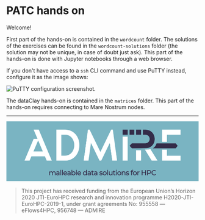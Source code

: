 
# PATC hands on

Welcome!

First part of the hands-on is contained in the `wordcount` folder. The solutions of the exercises can be found in the `wordcount-solutions` folder (the solution may not be unique, in case of doubt just ask). This part of the hands-on is done with Jupyter notebooks through a web browser.

If you don't have access to a `ssh` CLI command and use PuTTY instead, configure it as the image shows:

![PuTTY configuration screenshot](PuTTY-portfwd.png).

The dataClay hands-on is contained in the `matrices` folder. This part of the hands-on requires connecting to Mare Nostrum nodes.

---

![ADMIRE logo](ADMIRE-logo.png)
> This project has received funding from the European Union’s Horizon 2020 JTI-EuroHPC research and innovation programme H2020-JTI-EuroHPC-2019-1, under grant agreements No: 955558 — eFlows4HPC, 956748 — ADMIRE
